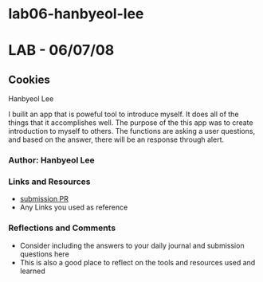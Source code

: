 # lab06-hanbyeol-lee



# LAB - 06/07/08

## Cookies


Hanbyeol Lee 

I builit an app that is poweful tool to introduce myself. It does all of the things that it accomplishes well. The purpose of the this app was to create introduction to myself to others. The functions are asking a user questions, and based on the answer, there will be an response through alert.

### Author: Hanbyeol Lee

### Links and Resources

* [submission PR](http://xyz.com)
* Any Links you used as reference

### Reflections and Comments

* Consider including the answers to your daily journal and submission questions here
* This is also a good place to reflect on the tools and resources used and learned
